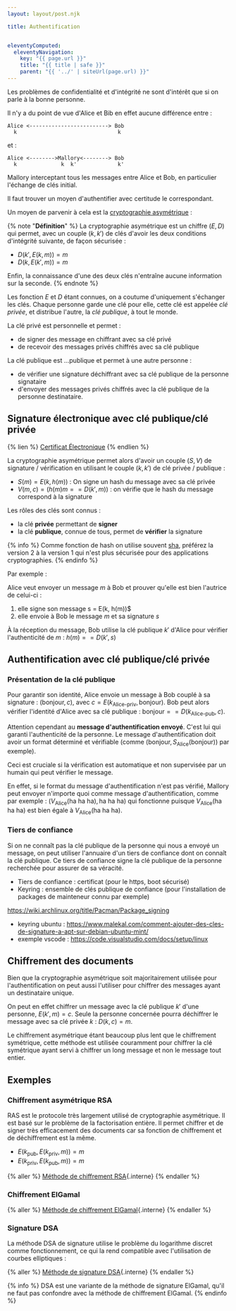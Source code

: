 ```yaml
---
layout: layout/post.njk

title: Authentification


eleventyComputed:
  eleventyNavigation:
    key: "{{ page.url }}"
    title: "{{ title | safe }}"
    parent: "{{ '../' | siteUrl(page.url) }}"
---
```


Les problèmes de confidentialité et d'intégrité ne sont d'intérêt que si on parle à la bonne personne.

Il n'y a du point de vue d'Alice et Bib en effet aucune différence entre :

```
Alice <-------------------------> Bob
  k                                k
```

et :

```
Alice <-------->Mallory<--------> Bob
  k              k  k'             k' 
```

Mallory interceptant tous les messages entre Alice et Bob, en particulier l'échange de clés initial.

Il faut trouver un moyen d'authentifier avec certitude le correspondant.

Un moyen de parvenir à cela est la [cryptographie asymétrique](https://fr.wikipedia.org/wiki/Cryptographie_asym%C3%A9trique) :

{% note "**Définition**" %}
La cryptographie asymétrique est un chiffre $(E, D)$ qui permet, avec un couple $(k, k')$ de clés d'avoir les deux conditions d'intégrité suivante, de façon sécurisée :

- $D(k', E(k, m)) = m$
- $D(k, E(k', m)) = m$

Enfin, la connaissance d'une des deux clés n'entraîne aucune information sur la seconde.
{% endnote %}

Les fonction $E$ et $D$ étant connues, on a coutume d'uniquement s'échanger les clés. Chaque personne garde une clé pour elle, cette clé est appelée *clé privée*, et distribue l'autre, la *clé publique*, à tout le monde.

La clé privé est personnelle et permet :

- de signer des message en chiffrant avec sa clé privé
- de recevoir des messages privés chiffrés avec sa clé publique

La clé publique est ...publique et permet à une autre personne :

- de vérifier une signature déchiffrant avec sa clé publique de la personne signataire
- d'envoyer des messages privés chiffrés avec la clé publique de la personne destinataire.

## <span id="signature"></span> Signature électronique avec clé publique/clé privée

{% lien %}
[Certificat Électronique](https://fr.wikipedia.org/wiki/Certificat_%C3%A9lectronique)
{% endlien %}

La cryptographie asymétrique permet alors d'avoir un couple $(S, V)$ de signature / vérification en utilisant le couple $(k, k')$ de clé privée / publique :

- $S(m) = E(k, h(m))$ : On signe un hash du message avec sa clé privée
- $V(m, c) = (h(m)m == D(k', m))$ : on vérifie que le hash du message correspond à la signature

Les rôles des clés sont connus :

- la clé **privée** permettant de **signer**
- la clé **publique**, connue de tous, permet de **vérifier** la signature

{% info %}
Comme fonction de hash on utilise souvent [sha](https://fr.wikipedia.org/wiki/Secure_Hash_Algorithm), préférez la version 2 à la version 1 qui n'est plus sécurisée pour des applications cryptographies.
{% endinfo %}

Par exemple :

Alice veut envoyer un message $m$ à Bob et prouver qu'elle est bien l'autrice de celui-ci :

1. elle signe son message s = E(k, h(m))$
2. elle envoie à Bob le message $m$ et sa signature $s$

À la réception du message, Bob utilise la clé publique $k'$ d'Alice pour vérifier l'authenticité de $m$ : $h(m) == D(k', s)$

## <span id="authentification"></span> Authentification avec clé publique/clé privée

### Présentation de la clé publique

Pour garantir son identité, Alice envoie un message à Bob couplé à sa signature : $(\text{bonjour}, c)$, avec $c = E(k_\text{Alice-priv}, \text{bonjour})$. Bob peut alors vérifier l'identité d'Alice avec sa clé publique : $\text{bonjour} == D(k_\text{Alice-pub}, c)$.

Attention cependant au **message d'authentification envoyé**. C'est lui qui garanti l'authenticité de la personne. Le message d'authentification doit avoir un format déterminé et vérifiable (comme $(\text{bonjour}, S_{\text{Alice}}(\text{bonjour}))$ par exemple).

Ceci est cruciale si la vérification est automatique et non supervisée par un humain qui peut vérifier le message.

En effet, si le format du message d'authentification n'est pas vérifié, Mallory peut envoyer n'importe quoi comme message d'authentification, comme par exemple : $(V_{\text{Alice}}(\text{ha ha ha}), \text{ha ha ha})$ qui fonctionne puisque $V_{\text{Alice}}(\text{ha ha ha})$ est bien égale à $V_{\text{Alice}}(\text{ha ha ha})$.

### Tiers de confiance

Si on ne connaît pas la clé publique de la personne qui nous a envoyé un message, on peut utiliser l'annuaire d'un tiers de confiance dont on connaît la clé publique. Ce tiers de confiance signe la clé publique de la personne recherchée pour assurer de sa véracité.

- Tiers de confiance : certificat (pour le https, boot sécurisé)
- Keyring : ensemble de clés publique de confiance (pour l'installation de packages de mainteneur connu par exemple)

<https://wiki.archlinux.org/title/Pacman/Package_signing>

- keyring ubuntu : <https://www.malekal.com/comment-ajouter-des-cles-de-signature-a-apt-sur-debian-ubuntu-mint/>
- exemple vscode : <https://code.visualstudio.com/docs/setup/linux>

## Chiffrement des documents

Bien que la cryptographie asymétrique soit majoritairement utilisée pour l'authentification on peut aussi l'utiliser pour chiffrer des messages ayant un destinataire unique.

On peut en effet chiffrer un message avec la clé publique $k'$ d'une personne, $E(k', m) =c$. Seule la personne concernée pourra déchiffrer le message avec sa clé privée $k$ : $D(k, c) = m$.

Le chiffrement asymétrique étant beaucoup plus lent que le chiffrement symétrique, cette méthode est utilisée couramment pour chiffrer la clé symétrique ayant servi à chiffrer un long message et non le message tout entier.

## Exemples

### Chiffrement asymétrique RSA

RAS est le protocole très largement utilisé de cryptographie asymétrique. Il est basé sur le problème de la factorisation entière. Il permet chiffrer et de signer très efficacement des documents car sa fonction de chiffrement et de déchiffrement est la même.

- $E(k_\text{pub}, E(k_\text{priv}, m)) = m$
- $E(k_\text{priv}, E(k_\text{pub}, m)) = m$

{% aller %}
[Méthode de chiffrement RSA](./RSA){.interne}
{% endaller %}

### Chiffrement ElGamal

{% aller %}
[Méthode de chiffrement ElGamal](./ElGamal){.interne}
{% endaller %}

### Signature DSA

La méthode DSA de signature utilise le problème du logarithme discret comme fonctionnement, ce qui la rend compatible avec l'utilisation de courbes elliptiques :

{% aller %}
[Méthode de signature DSA](./DSA){.interne}
{% endaller %}

{% info %}
DSA est une variante de la méthode de signature ElGamal, qu'il ne faut pas confondre avec la méthode de chiffrement ElGamal.
{% endinfo %}
